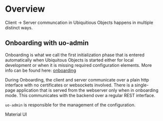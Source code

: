 # Overview

Client -> Server communcation in Ubiquitious Objects happens in multiple distinct ways.

## Onboarding with uo-admin
Onboarding is what we call the first initialization phase that is entered automatically when Ubiquitous Objects is started either for local development or when it is missing required configuration elements.  More info can be found here: [onboarding](../onboarding) 

During Onboarding, the client and server communicate over a plain http interface with no certificates or websockets involved.  There is a  single-page application that is served from the webserver only when in onboarding mode.  This communicates with the backend over a regular REST interface.  

`uo-admin` is responsible for the management of the configuration.


Material UI


